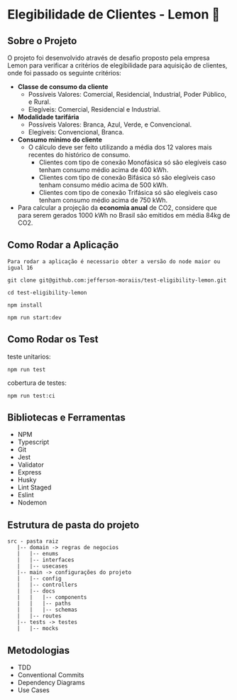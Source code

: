 # **Elegibilidade de Clientes - Lemon 🍋**


## **Sobre o Projeto**

O projeto foi desenvolvido através de desafio proposto pela empresa Lemon para verificar a critérios de elegibilidade para aquisição de clientes, onde foi passado os seguinte critérios:

* **Classe de consumo da cliente**
    * Possíveis Valores: Comercial, Residencial, Industrial, Poder Público, e Rural.
    * Elegíveis: Comercial, Residencial e Industrial.
* **Modalidade tarifária**
    * Possíveis Valores: Branca, Azul, Verde, e Convencional.
    * Elegíveis: Convencional, Branca.
* **Consumo mínimo do cliente**
    * O cálculo deve ser feito utilizando a média dos 12 valores mais recentes do histórico de consumo.
        * Clientes com tipo de conexão Monofásica só são elegíveis caso tenham consumo médio acima de 400 kWh.
        * Clientes com tipo de conexão Bifásica só são elegíveis caso tenham consumo médio acima de 500 kWh.
        * Clientes com tipo de conexão Trifásica só são elegíveis caso tenham consumo médio acima de 750 kWh.
* Para calcular a projeção da **economia anual** de CO2, considere que para serem gerados 1000 kWh no Brasil são emitidos em média 84kg de CO2.

## **Como Rodar a Aplicação**

  `Para rodar a aplicação é necessario obter a versão do node maior ou igual 16`

  ````
  git clone git@github.com:jefferson-moraiis/test-eligibility-lemon.git

  cd test-eligibility-lemon

  npm install

  npm run start:dev
  ````

  ## **Como Rodar os Test**

  teste unitarios:

  ```
  npm run test
  ```

   cobertura de testes:

  ```
  npm run test:ci
  ```

## **Bibliotecas e Ferramentas**

* NPM
* Typescript
* Git
* Jest
* Validator
* Express
* Husky
* Lint Staged
* Eslint
* Nodemon

## **Estrutura de pasta do projeto**
```
src - pasta raiz
   |-- domain -> regras de negocios
   |   |-- enums
   |   |-- interfaces
   |   |-- usecases
   |-- main -> configurações do projeto
   |   |-- config
   |   |-- controllers
   |   |-- docs
   |   |   |-- components
   |   |   |-- paths
   |   |   |-- schemas
   |   |-- routes
   |-- tests -> testes
   |   |-- mocks

   ```
## **Metodologias**

* TDD
* Conventional Commits
* Dependency Diagrams
* Use Cases